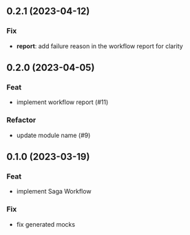 ## 0.2.1 (2023-04-12)

### Fix

- **report**: add failure reason in the workflow report for clarity

## 0.2.0 (2023-04-05)

### Feat

- implement workflow report  (#11)

### Refactor

- update module name (#9)

## 0.1.0 (2023-03-19)

### Feat

- implement Saga Workflow

### Fix

- fix generated mocks
